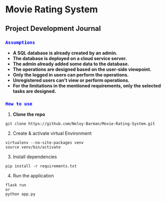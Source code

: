 <h1>Movie Rating System</h1>


<h2>Project Development Journal</h2>


<h3><code style="color:blue">Assumptions</code></h3>
<ul>
    <li><strong>A SQL database is already created by an admin.</strong></li>
    <li><strong>The database is deployed on a cloud service server.</strong></li>
    <li><strong>The admin already added some data to the database.</strong></li>
    <li><strong>The operations are designed based on the user-side viewpoint.</strong></li>
    <li><strong>Only the logged in users can perform the operations.</strong></li>
    <li><strong>Unregistered users can't view or perform operations.</strong></li>
    <li><strong>For the limitations in the mentioned requirements, only the selected tasks are designed.</strong></li>
</ul>

<h3><code style="color:blue">How to use</code></h3>

1. <strong>Clone the repo</strong>
```
git clone https://github.com/Neloy-Barman/Movie-Rating-System.git
```
2. Create & activate virtual Environment
```
virtualenv --no-site-packages venv
source venv/bin/activate
``` 
3. Install dependencies
```
pip install -r requirements.txt
```
4. Run the application
```
flask run 
or 
python app.py 
```

